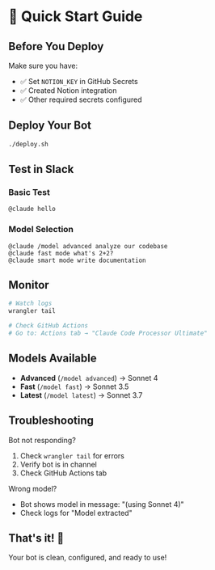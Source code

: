 # 🚀 Quick Start Guide

## Before You Deploy

Make sure you have:
- ✅ Set `NOTION_KEY` in GitHub Secrets
- ✅ Created Notion integration
- ✅ Other required secrets configured

## Deploy Your Bot

```bash
./deploy.sh
```

## Test in Slack

### Basic Test
```
@claude hello
```

### Model Selection
```
@claude /model advanced analyze our codebase
@claude fast mode what's 2+2?
@claude smart mode write documentation
```

## Monitor

```bash
# Watch logs
wrangler tail

# Check GitHub Actions
# Go to: Actions tab → "Claude Code Processor Ultimate"
```

## Models Available

- **Advanced** (`/model advanced`) → Sonnet 4
- **Fast** (`/model fast`) → Sonnet 3.5  
- **Latest** (`/model latest`) → Sonnet 3.7

## Troubleshooting

Bot not responding?
1. Check `wrangler tail` for errors
2. Verify bot is in channel
3. Check GitHub Actions tab

Wrong model?
- Bot shows model in message: "(using Sonnet 4)"
- Check logs for "Model extracted"

## That's it! 🎉

Your bot is clean, configured, and ready to use!